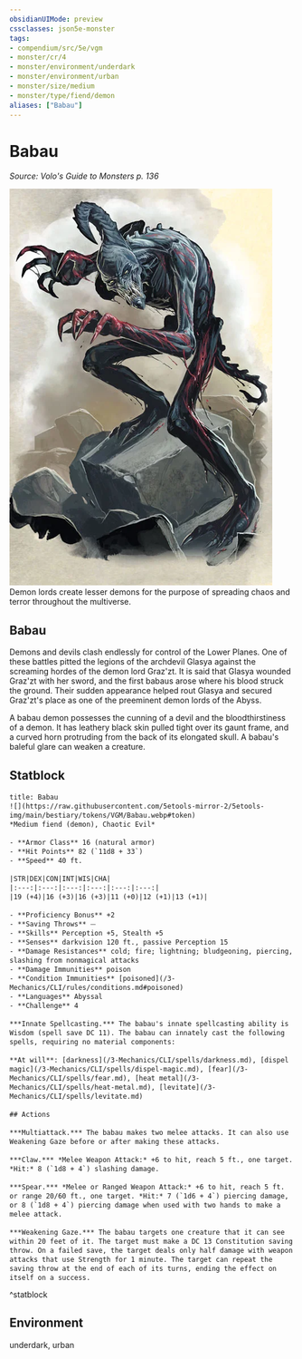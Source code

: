 ```yaml
---
obsidianUIMode: preview
cssclasses: json5e-monster
tags:
- compendium/src/5e/vgm
- monster/cr/4
- monster/environment/underdark
- monster/environment/urban
- monster/size/medium
- monster/type/fiend/demon
aliases: ["Babau"]
---
```

# Babau
*Source: Volo's Guide to Monsters p. 136*  

![](https://raw.githubusercontent.com/5etools-mirror-2/5etools-img/main/bestiary/VGM/Babau.webp#right)  
Demon lords create lesser demons for the purpose of spreading chaos and terror throughout the multiverse.

## Babau

Demons and devils clash endlessly for control of the Lower Planes. One of these battles pitted the legions of the archdevil Glasya against the screaming hordes of the demon lord Graz'zt. It is said that Glasya wounded Graz'zt with her sword, and the first babaus arose where his blood struck the ground. Their sudden appearance helped rout Glasya and secured Graz'zt's place as one of the preeminent demon lords of the Abyss.

A babau demon possesses the cunning of a devil and the bloodthirstiness of a demon. It has leathery black skin pulled tight over its gaunt frame, and a curved horn protruding from the back of its elongated skull. A babau's baleful glare can weaken a creature.


## Statblock

```ad-statblock
title: Babau
![](https://raw.githubusercontent.com/5etools-mirror-2/5etools-img/main/bestiary/tokens/VGM/Babau.webp#token)
*Medium fiend (demon), Chaotic Evil*

- **Armor Class** 16 (natural armor)
- **Hit Points** 82 (`11d8 + 33`) 
- **Speed** 40 ft.

|STR|DEX|CON|INT|WIS|CHA|
|:---:|:---:|:---:|:---:|:---:|:---:|
|19 (+4)|16 (+3)|16 (+3)|11 (+0)|12 (+1)|13 (+1)|

- **Proficiency Bonus** +2
- **Saving Throws** ⏤
- **Skills** Perception +5, Stealth +5
- **Senses** darkvision 120 ft., passive Perception 15
- **Damage Resistances** cold; fire; lightning; bludgeoning, piercing, slashing from nonmagical attacks
- **Damage Immunities** poison
- **Condition Immunities** [poisoned](/3-Mechanics/CLI/rules/conditions.md#poisoned)
- **Languages** Abyssal
- **Challenge** 4

***Innate Spellcasting.*** The babau's innate spellcasting ability is Wisdom (spell save DC 11). The babau can innately cast the following spells, requiring no material components:

**At will**: [darkness](/3-Mechanics/CLI/spells/darkness.md), [dispel magic](/3-Mechanics/CLI/spells/dispel-magic.md), [fear](/3-Mechanics/CLI/spells/fear.md), [heat metal](/3-Mechanics/CLI/spells/heat-metal.md), [levitate](/3-Mechanics/CLI/spells/levitate.md)

## Actions

***Multiattack.*** The babau makes two melee attacks. It can also use Weakening Gaze before or after making these attacks.

***Claw.*** *Melee Weapon Attack:* +6 to hit, reach 5 ft., one target. *Hit:* 8 (`1d8 + 4`) slashing damage.

***Spear.*** *Melee or Ranged Weapon Attack:* +6 to hit, reach 5 ft. or range 20/60 ft., one target. *Hit:* 7 (`1d6 + 4`) piercing damage, or 8 (`1d8 + 4`) piercing damage when used with two hands to make a melee attack.

***Weakening Gaze.*** The babau targets one creature that it can see within 20 feet of it. The target must make a DC 13 Constitution saving throw. On a failed save, the target deals only half damage with weapon attacks that use Strength for 1 minute. The target can repeat the saving throw at the end of each of its turns, ending the effect on itself on a success.
```
^statblock

## Environment

underdark, urban